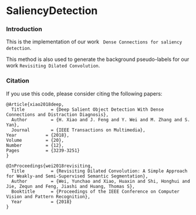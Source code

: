 # SaliencyDetection
### Introduction

This is the implementation of our work ` Dense Connections for saliency detection`.

This method is also used to generate the background pseudo-labels for our work `Revisiting Dilated Convolution`.


### Citation
If you use this code, please consider citing the following papers:

	@Article{xiao2018deep,
	  Title          = {Deep Salient Object Detection With Dense Connections and Distraction Diagnosis},
	  Author         = {H. Xiao and J. Feng and Y. Wei and M. Zhang and S. Yan},
	  Journal        = {IEEE Transactions on Multimedia},
    Year           = {2018},
    Volume         = {20},
    Number         = {12}, 
    Pages          = {3239-3251}
	}

	@InProceedings{wei2018revisiting,
	  Title          = {Revisiting Dilated Convolution: A Simple Approach for Weakly-and Semi-Supervised Semantic Segmentation},
	  Author         = {Wei, Yunchao and Xiao, Huaxin and Shi, Honghui and Jie, Zequn and Feng, Jiashi and Huang, Thomas S},
	  Booktitle      = {Proceedings of the IEEE Conference on Computer Vision and Pattern Recognition},
	  Year           = {2018}
	}
